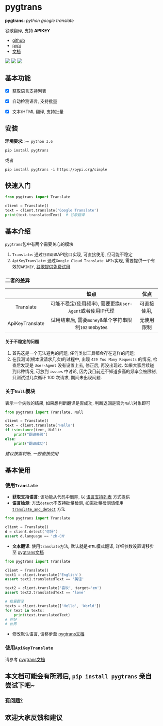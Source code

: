 # pygtrans

**pygtrans**: *python google translate* 

谷歌翻译, 支持 **APIKEY**

- [github](https://github.com/foyoux/pygtrans)
- [pypi](https://pypi.org/project/pygtrans/)
- [文档](https://pygtrans.readthedocs.io/zh_CN/latest/)

![](https://img.shields.io/pypi/pyversions/pygtrans) ![](https://img.shields.io/github/v/release/foyoux/pygtrans) ![](https://img.shields.io/github/last-commit/foyoux/pygtrans)

## 基本功能

- [x] 获取语言支持列表
- [x] 自动检测语言, 支持批量
- [x] 文本/HTML 翻译, 支持批量


## 安装
**环境要求**: `>= python 3.6`

```bat
pip install pygtrans
```

或者

```
pip install pygtrans -i https://pypi.org/simple
```



## 快速入门

```python
from pygtrans import Translate

client = Translate()
text = client.translate('Google Translate')
print(text.translatedText)  # 谷歌翻译
```

## 基本介绍

`pygtrans`包中有两个需要关心的模块
1. `Translate`: 通过`谷歌翻译`API接口实现, 可直接使用, 但可能不稳定
2. `ApiKeyTranslate`: 通过`Google Cloud Translate APIs`实现, 需要提供一个有效的`APIKEY`, [谷歌提供免费试用](https://cloud.google.com/translate/docs/quickstarts)

### 二者的差异

|                 |                           缺点                           |    优点     |
| :-------------: | :------------------------------------------------------: | :---------: |
|    Translate    | 可能不稳定(使用频率), 需要更换`User-Agent`或者使用IP代理 | 可直接使用, |
| ApiKeyTranslate |   试用结束后, 需要`money`&单个字符串限制`102400`bytes    | 无使用限制  |

#### 关于不稳定的问题 

1. 首先这是一个无法避免的问题, 任何类似工具都会存在这样的问题;
2. 在我测试(根本没请求几次)的过程中, 出现 `429 Too Many Requests` 的情况, 检查后发现是 `User-Agent` 没有设置上去, 
   修正后, 再没出现过. 如果大家后续碰到此种情况, 可放到 `issues` 中讨论, 因为我目前还不知道多高的频率会被限制, 
   只测试过几次循环 100 次请求, 期间未出现问题.

### 关于`Null`模块

表示一个失败的结果, 如果想判断翻译是否成功, 判断返回是否为`Null`对象即可

```python
from pygtrans import Translate, Null

client = Translate()
text = client.translate('Hello')
if isinstance(text, Null):
    print("翻译失败")
else:
    print("翻译成功")
```

*建议按需判断, 一般直接使用*

## 基本使用

### 使用`Translate`

- **获取支持语言**: 该功能从代码中删除, 以 [语言支持列表](https://pygtrans.readthedocs.io/zh_CN/latest/langs.html) 方式提供
- **语言检测**: 方法`detect`不支持批量检测, 如需批量检测请使用 [`translate_and_detect`](https://pygtrans.readthedocs.io/zh_CN/latest/pygtrans.html#pygtrans.Translate.Translate.translate_and_detect) 方法

```python
from pygtrans import Translate

client = Translate()
d = client.detect('你好')
assert d.language == 'zh-CN'
```
- **文本翻译**: 使用`translate`方法, 默认就是`HTML`模式翻译, 详细参数设置请移步至 [pygtrans文档](https://pygtrans.readthedocs.io/zh_CN/latest/pygtrans.html#pygtrans.Translate.Translate)

```python
from pygtrans import Translate

client = Translate()
text1 = client.translate('English')
assert text1.translatedText == '英语'

text2 = client.translate('喜欢', target='en')
assert text2.translatedText == 'love'

# 批量翻译
texts = client.translate(['Hello', 'World'])
for text in texts:
    print(text.translatedText)
# 你好
# 世界
```

- 修改默认语言, 请移步至 [pygtrans文档](https://pygtrans.readthedocs.io/zh_CN/latest/pygtrans.html#pygtrans.Translate.Translate)

### 使用`ApiKeyTranslate`

请参考 [pygtrans文档](https://pygtrans.readthedocs.io/zh_CN/latest/pygtrans.html#module-pygtrans.ApiKeyTranslate)




## 本文档可能会有所滞后, `pip install pygtrans` 亲自尝试下吧~

### [有问题?](https://github.com/foyoux/pygtrans/issues/new)
## 欢迎大家反馈和建议



